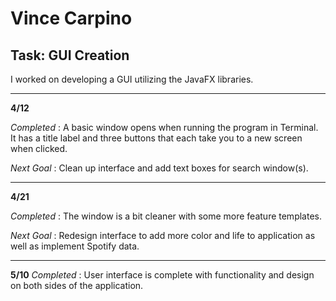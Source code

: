 # Vince Carpino

## Task: GUI Creation

I worked on developing a GUI utilizing the JavaFX libraries.

---

__4/12__

_Completed_ : A basic window opens when running the program in Terminal. It has a title label and three buttons that each take you to a new screen when clicked.

_Next Goal_ : Clean up interface and add text boxes for search window(s).

---

__4/21__

_Completed_ : The window is a bit cleaner with some more feature templates.

_Next Goal_ : Redesign interface to add more color and life to application as well as implement Spotify data.

---

__5/10__
_Completed_ : User interface is complete with functionality and design on both sides of the application.
